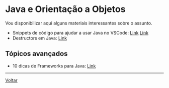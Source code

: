 # Java e Orientação a Objetos

Vou disponibilizar aqui alguns materiais interessantes sobre o assunto.

* Snippets de código para ajudar a usar Java no VSCode: [Link](https://github.com/redhat-developer/vscode-java/blob/master/snippets/java.json) [Link](https://github.com/redhat-developer/vscode-java/blob/master/snippets/server.json)
* Destructors em Java: [Link](https://medium.com/edureka/destructor-in-java-21cc46ed48fc)

## Tópicos avançados

* 10 dicas de Frameworks para Java: [Link](https://medium.com/swlh/10-best-java-frameworks-to-use-in-2021-49b6d1322c9a)

---

[Voltar](https://victor0machado.github.io/)
